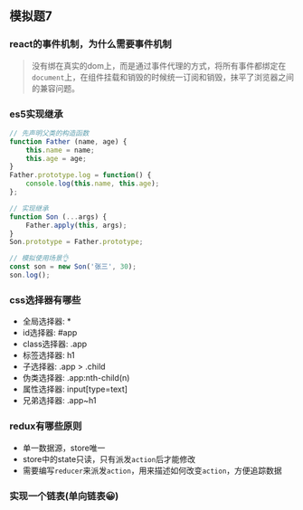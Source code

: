 ## 模拟题7

### react的事件机制，为什么需要事件机制
> 没有绑在真实的dom上，而是通过事件代理的方式，将所有事件都绑定在`document`上，在组件挂载和销毁的时候统一订阅和销毁，抹平了浏览器之间的兼容问题。

### es5实现继承

```javascript
// 先声明父类的构造函数
function Father (name, age) {
    this.name = name;
    this.age = age;
}
Father.prototype.log = function() {
    console.log(this.name, this.age);
};

// 实现继承
function Son (...args) {
    Father.apply(this, args);
}
Son.prototype = Father.prototype;

// 模拟使用场景👌
const son = new Son('张三', 30);
son.log();
```

### css选择器有哪些

- 全局选择器: *
- id选择器: #app
- class选择器: .app
- 标签选择器: h1
- 子选择器: .app > .child
- 伪类选择器: .app:nth-child(n)
- 属性选择器: input[type=text]
- 兄弟选择器: .app~h1

### redux有哪些原则

- 单一数据源，store唯一
- store中的state只读，只有派发`action`后才能修改
- 需要编写`reducer`来派发`action`，用来描述如何改变`action`，方便追踪数据

### 实现一个链表(单向链表😀)

```javascript

```